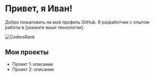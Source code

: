 # Привет, я Иван!

Добро пожаловать на мой профиль GitHub. Я разработчик с опытом работы в [укажите ваши технологии]. 

![CodersRank](https://www.codersrank.io/badge/luijiwa?type=full)

## Мои проекты

- Проект 1: описание
- Проект 2: описание
